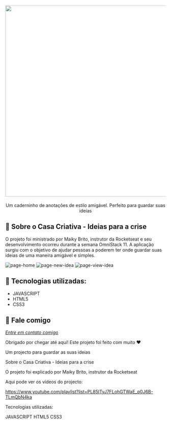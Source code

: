
<h1 align="center">
    <img width="600" src="logo.svg" />
</h1>

<p align="center">
Um caderninho de anotações de estilo amigável. Perfeito para guardar suas ideias
</p>

📌 Sobre o Casa Criativa - Ideias para a crise
------------------
O projeto foi ministrado por Maiky Brito, instrutor da Rocketseat e seu desenvolvimento ocorreu durante a semana OmniStack 11. A aplicação surgiu com o objetivo de ajudar pessoas a poderem ter onde guardar suas ideias de uma maneira amigável e simples. 


<img src="home.PNG" alt="page-home">
<img src="add-idea.PNG" alt="page-new-idea">
<img src="ver-idea.PNG" alt="page-view-idea">

🔧 Tecnologias utilizadas:
------------------

- JAVASCRIPT
- HTML5
- CSS3

💬 Fale comigo
------------------
[*Entre em contato comigo*](https://www.linkedin.com/in/liandro-wesley)

Obrigado por chegar até aqui! Este projeto foi feito com muito ❤

Um projecto para guardar as suas ideias

Sobre o Casa Criativa - Ideias para a crise

O projeto foi explicado por Maiky Brito, instrutor da Rocketseat

Aqui pode ver os videos do projecto:

https://www.youtube.com/playlist?list=PL85ITvJ7FLohGTWaE_p0J6B-TLmQbN4ka



Tecnologias utilizadas:

JAVASCRIPT
HTML5
CSS3



